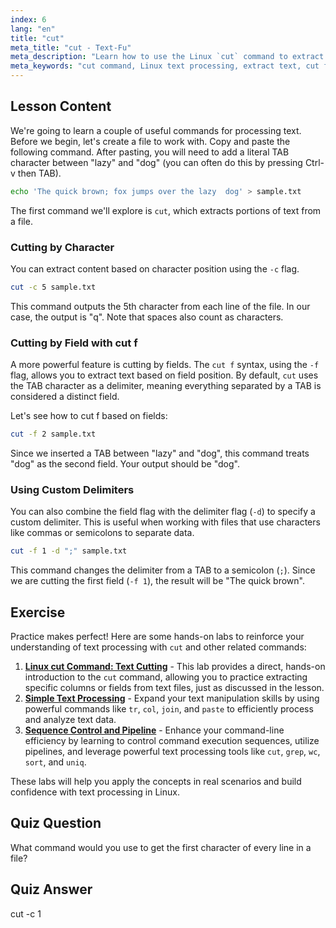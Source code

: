 ```yaml
---
index: 6
lang: "en"
title: "cut"
meta_title: "cut - Text-Fu"
meta_description: "Learn how to use the Linux `cut` command to extract specific sections of text from files. This guide covers cutting by character and field (`cut f`), including how to cut f with custom delimiters. Perfect for mastering Linux text processing."
meta_keywords: "cut command, Linux text processing, extract text, cut f, how to cut f, Linux tutorial, cut examples, Linux guide, field cutting"
---
```


## Lesson Content

We're going to learn a couple of useful commands for processing text. Before we begin, let's create a file to work with. Copy and paste the following command. After pasting, you will need to add a literal TAB character between "lazy" and "dog" (you can often do this by pressing Ctrl-v then TAB).

```bash
echo 'The quick brown; fox jumps over the lazy  dog' > sample.txt
```

The first command we'll explore is `cut`, which extracts portions of text from a file.

### Cutting by Character

You can extract content based on character position using the `-c` flag.

```bash
cut -c 5 sample.txt
```

This command outputs the 5th character from each line of the file. In our case, the output is "q". Note that spaces also count as characters.

### Cutting by Field with cut f

A more powerful feature is cutting by fields. The `cut f` syntax, using the `-f` flag, allows you to extract text based on field position. By default, `cut` uses the TAB character as a delimiter, meaning everything separated by a TAB is considered a distinct field.

Let's see how to cut f based on fields:

```bash
cut -f 2 sample.txt
```

Since we inserted a TAB between "lazy" and "dog", this command treats "dog" as the second field. Your output should be "dog".

### Using Custom Delimiters

You can also combine the field flag with the delimiter flag (`-d`) to specify a custom delimiter. This is useful when working with files that use characters like commas or semicolons to separate data.

```bash
cut -f 1 -d ";" sample.txt
```

This command changes the delimiter from a TAB to a semicolon (`;`). Since we are cutting the first field (`-f 1`), the result will be "The quick brown".

## Exercise

Practice makes perfect! Here are some hands-on labs to reinforce your understanding of text processing with `cut` and other related commands:

1. **[Linux cut Command: Text Cutting](https://labex.io/labs/linux-linux-cut-command-text-cutting-219187)** - This lab provides a direct, hands-on introduction to the `cut` command, allowing you to practice extracting specific columns or fields from text files, just as discussed in the lesson.
2. **[Simple Text Processing](https://labex.io/labs/linux-simple-text-processing-18004)** - Expand your text manipulation skills by using powerful commands like `tr`, `col`, `join`, and `paste` to efficiently process and analyze text data.
3. **[Sequence Control and Pipeline](https://labex.io/labs/linux-sequence-control-and-pipeline-17994)** - Enhance your command-line efficiency by learning to control command execution sequences, utilize pipelines, and leverage powerful text processing tools like `cut`, `grep`, `wc`, `sort`, and `uniq`.

These labs will help you apply the concepts in real scenarios and build confidence with text processing in Linux.

## Quiz Question

What command would you use to get the first character of every line in a file?

## Quiz Answer

cut -c 1
